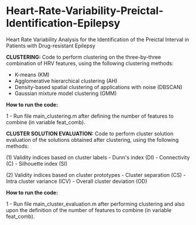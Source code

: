 # Heart-Rate-Variability-Preictal-Identification-Epilepsy
Heart Rate Variability Analysis for the Identification of the Preictal Interval in Patients with Drug-resistant Epilepsy

__CLUSTERING:__
Code to perform clustering on the three-by-three combination of HRV features, using the following clustering methods:

- K-means (KM)
- Agglomerative hierarchical clustering (AH)
- Density-based spatial clustering of applications with noise (DBSCAN)
- Gaussian mixture model clustering (GMM)


__How to run the code:__

1 - Run file main_clustering.m after defining the number of features to combine (in variable feat_comb).


__CLUSTER SOLUTION EVALUATION:__
Code to perform cluster solution evaluation of the solutions obtained after clustering, using the following methods:

(1) Validity indices based on cluster labels
    - Dunn's index (DI)
    - Connectivity (C)
    - Silhouette index (SI)

(2) Validity indices based on cluster prototypes
    - Cluster separation (CS)
    - Intra cluster variance (ICV)
    - Overall cluster deviation (OD)


__How to run the code:__

1 - Run file main_cluster_evaluation.m after performing clustering and also upon the definition of the number of features to combine (in variable feat_comb).


